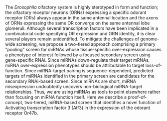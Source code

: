 The _Drosophila_ olfactory system is highly sterotyped in form and function; the olfactory receptor neurons (ORNs) expressing a specific odorant receptor (ORs) always appear in the same antennal location and the axons of ORNs expressing the same OR converge on the same antennal lobe glomeruli. Although several transcription factors have been implicated in a combinatorial code specifying OR expression and ORN identity, it is clear several players remain unidentified. To mitigate the challenges of genome-wide screening, we propose a two-tiered approach comprising a primary "pooling" screen for miRNAs whose tissue-specific over-expression causes a phenotype of interest followed by a focused secondary screen using gene-specific RNAi. Since miRNAs down-regulate their target mRNAs, miRNA over-expression phenotypes should be attributable to target loss-of-function. Since miRNA-target pairing is sequence-dependent, predicted targets of miRNAs identified in the primary screen are candidates for the secondary RNAi-based screen. Since miRNAs are short, miRNA misexpression undoubtedly uncovers non-biological miRNA-target relationships. Thus, we are using miRNAs as tools to point elsewhere rather than focusing on miRNA function itself. Here we describe a proof-of-concept, two-tiered, miRNA-based screen that identifies a novel function of Activating transcription factor 3 (Atf3) in the expression of the odorant receptor Or47b.
